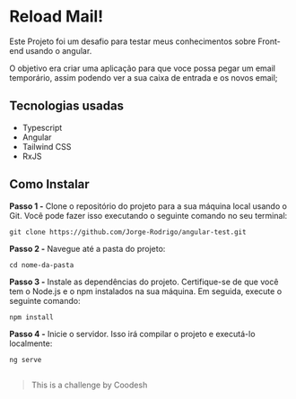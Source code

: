 # Reload Mail!

Este Projeto foi um desafio para testar meus conhecimentos sobre Front-end usando o angular.

O objetivo era criar uma aplicação para que voce possa pegar um email temporário, assim podendo ver a sua caixa de entrada e os novos email;

## Tecnologias usadas

- Typescript
- Angular 
- Tailwind CSS
- RxJS

## Como Instalar
 
 **Passo 1 -** Clone o repositório do projeto para a sua máquina local usando o Git. Você pode fazer isso executando o seguinte comando no seu terminal:
  ```
git clone https://github.com/Jorge-Rodrigo/angular-test.git
```

**Passo 2 -** Navegue até a pasta do projeto:

  ```
  cd nome-da-pasta
```

**Passo 3 -** Instale as dependências do projeto. Certifique-se de que você tem o Node.js e o npm instalados na sua máquina. Em seguida, execute o seguinte comando:
 ```
 npm install
```
 **Passo 4 -** Inicie o servidor. Isso irá compilar o projeto e executá-lo localmente:

 ```
 ng serve
```
##
> This is a challenge by Coodesh